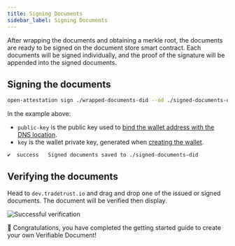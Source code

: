 ```yaml
---
title: Signing Documents
sidebar_label: Signing Documents
---
```


After wrapping the documents and obtaining a merkle root, the documents are ready to be signed on the document store smart contract. Each documents will be signed individually, and the proof of the signature will be appended into the signed documents.

## Signing the documents

```bash
open-attestation sign ./wrapped-documents-did --od ./signed-documents-did --public-key did:ethr:0xaCc51f664D647C9928196c4e33D46fd98FDaA91D#controller --key 0x7b227ac59116f3eeb2b265422cf3cbfbd244c525961fb297eb52153ec62aa845
```

In the example above:

- `public-key` is the public key used to [bind the wallet address with the DNS location](/docs/integrator-section/verifiable-document/did/dns).
- `key` is the wallet private key, generated when [creating the wallet](/docs/integrator-section/verifiable-document/did/create).

```text
✔  success   Signed documents saved to ./signed-documents-did
```

## Verifying the documents

Head to `dev.tradetrust.io` and drag and drop one of the issued or signed documents. The document will be verified then display.

![Successful verification](/docs/integrator-section/verifiable-document/ethereum/signing-document/verifying.png)

🎉 Congratulations, you have completed the getting started guide to create your own Verifiable Document!

